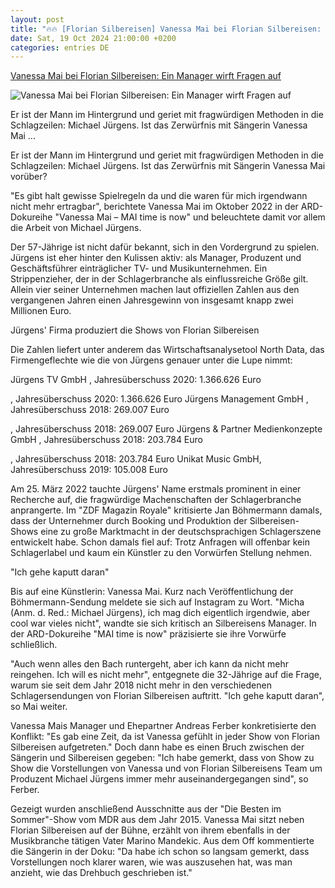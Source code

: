 ```yaml
---
layout: post
title: "🔥🔥 [Florian Silbereisen] Vanessa Mai bei Florian Silbereisen: Ein Manager wirft Fragen auf"
date: Sat, 19 Oct 2024 21:00:00 +0200
categories: entries DE
---
```

[Vanessa Mai bei Florian Silbereisen: Ein Manager wirft Fragen auf](https://www.t-online.de/unterhaltung/tv/id_100068722/vanessa-mai-bei-florian-silbereisen-ein-manager-wirft-fragen-auf.html)

![Vanessa Mai bei Florian Silbereisen: Ein Manager wirft Fragen auf](https://images.t-online.de/2022/10/nSberGeaCIXG/0x0:1920x1080/fit-in/1200x0/silbereisen-und-sein-manager-michael-juergens-saengerin-vanessa-mai-moechte-nicht-mehr-mit-letzterem-an-einem-tisch-sitzen.jpg)

Er ist der Mann im Hintergrund und geriet mit fragwürdigen Methoden in die Schlagzeilen: Michael Jürgens. Ist das Zerwürfnis mit Sängerin Vanessa Mai ...

Er ist der Mann im Hintergrund und geriet mit fragwürdigen Methoden in die Schlagzeilen: Michael Jürgens. Ist das Zerwürfnis mit Sängerin Vanessa Mai vorüber?

"Es gibt halt gewisse Spielregeln da und die waren für mich irgendwann nicht mehr ertragbar", berichtete Vanessa Mai im Oktober 2022 in der ARD-Dokureihe "Vanessa Mai – MAI time is now" und beleuchtete damit vor allem die Arbeit von Michael Jürgens.

Der 57-Jährige ist nicht dafür bekannt, sich in den Vordergrund zu spielen. Jürgens ist eher hinter den Kulissen aktiv: als Manager, Produzent und Geschäftsführer einträglicher TV- und Musikunternehmen. Ein Strippenzieher, der in der Schlagerbranche als einflussreiche Größe gilt. Allein vier seiner Unternehmen machen laut offiziellen Zahlen aus den vergangenen Jahren einen Jahresgewinn von insgesamt knapp zwei Millionen Euro.

Jürgens' Firma produziert die Shows von Florian Silbereisen

Die Zahlen liefert unter anderem das Wirtschaftsanalysetool North Data, das Firmengeflechte wie die von Jürgens genauer unter die Lupe nimmt:

Jürgens TV GmbH , Jahresüberschuss 2020: 1.366.626 Euro

, Jahresüberschuss 2020: 1.366.626 Euro Jürgens Management GmbH , Jahresüberschuss 2018: 269.007 Euro

, Jahresüberschuss 2018: 269.007 Euro Jürgens & Partner Medienkonzepte GmbH , Jahresüberschuss 2018: 203.784 Euro

, Jahresüberschuss 2018: 203.784 Euro Unikat Music GmbH, Jahresüberschuss 2019: 105.008 Euro

Am 25. März 2022 tauchte Jürgens' Name erstmals prominent in einer Recherche auf, die fragwürdige Machenschaften der Schlagerbranche anprangerte. Im "ZDF Magazin Royale" kritisierte Jan Böhmermann damals, dass der Unternehmer durch Booking und Produktion der Silbereisen-Shows eine zu große Marktmacht in der deutschsprachigen Schlagerszene entwickelt habe. Schon damals fiel auf: Trotz Anfragen will offenbar kein Schlagerlabel und kaum ein Künstler zu den Vorwürfen Stellung nehmen.

"Ich gehe kaputt daran"

Bis auf eine Künstlerin: Vanessa Mai. Kurz nach Veröffentlichung der Böhmermann-Sendung meldete sie sich auf Instagram zu Wort. "Micha (Anm. d. Red.: Michael Jürgens), ich mag dich eigentlich irgendwie, aber cool war vieles nicht", wandte sie sich kritisch an Silbereisens Manager. In der ARD-Dokureihe "MAI time is now" präzisierte sie ihre Vorwürfe schließlich.

"Auch wenn alles den Bach runtergeht, aber ich kann da nicht mehr reingehen. Ich will es nicht mehr", entgegnete die 32-Jährige auf die Frage, warum sie seit dem Jahr 2018 nicht mehr in den verschiedenen Schlagersendungen von Florian Silbereisen auftritt. "Ich gehe kaputt daran", so Mai weiter.

Vanessa Mais Manager und Ehepartner Andreas Ferber konkretisierte den Konflikt: "Es gab eine Zeit, da ist Vanessa gefühlt in jeder Show von Florian Silbereisen aufgetreten." Doch dann habe es einen Bruch zwischen der Sängerin und Silbereisen gegeben: "Ich habe gemerkt, dass von Show zu Show die Vorstellungen von Vanessa und von Florian Silbereisens Team um Produzent Michael Jürgens immer mehr auseinandergegangen sind", so Ferber.

Gezeigt wurden anschließend Ausschnitte aus der "Die Besten im Sommer"-Show vom MDR aus dem Jahr 2015. Vanessa Mai sitzt neben Florian Silbereisen auf der Bühne, erzählt von ihrem ebenfalls in der Musikbranche tätigen Vater Marino Mandekic. Aus dem Off kommentierte die Sängerin in der Doku: "Da habe ich schon so langsam gemerkt, dass Vorstellungen noch klarer waren, wie was auszusehen hat, was man anzieht, wie das Drehbuch geschrieben ist."

